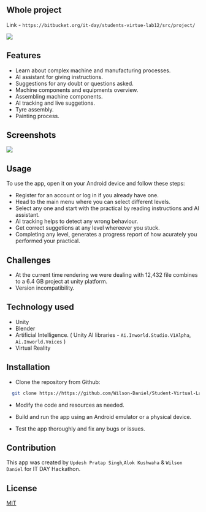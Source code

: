 ## Whole project
Link - `https://bitbucket.org/it-day/students-virtue-lab12/src/project/`

<img src="https://user-images.githubusercontent.com/77532147/226459252-d017d896-23c3-4618-8908-924d0a23b654.png">

## Features

- Learn about complex machine and manufacturing processes.
- AI assistant for giving instructions. 
- Suggestions for any doubt or questions asked.
- Machine components and equipments overview.
- Assembling machine components.
- AI tracking and live suggetions.
- Tyre assembly.
- Painting process.


## Screenshots
<img src="https://user-images.githubusercontent.com/77532147/226490600-28e25db2-3525-4196-b580-99167d543bd2.mp4">

## Usage

To use the app, open it on your Android device and follow these steps:

* Register for an account or log in if you already have one.
* Head to the main menu where you can select different levels.
* Select any one and start with the practical by reading instructions and AI assistant.
* AI tracking helps to detect any wrong behaviour.
* Get correct suggetions at any level whereever you stuck.
* Completing any level, generates a progress report of how acurately you performed your practical.

## Challenges

* At the current time rendering we were dealing with 12,432 file combines to a 6.4 GB project at unity platform.
* Version incompatibility.

## Technology used

* Unity
* Blender
* Artificial Intelligence. ( Unity AI libraries - `Ai.Inworld.Studio.V1Alpha`, `Ai.Inworld.Voices` )
* Virtual Reality


## Installation

* Clone the repository from Github:

```bash
  git clone https://https://github.com/Wilson-Daniel/Student-Virtual-Lab
```

* Modify the code and resources as needed.

- Build and run the app using an Android emulator or a physical device.

- Test the app thoroughly and fix any bugs or issues.

## Contribution

This app was created by `Updesh Pratap Singh`,`Alok Kushwaha` & `Wilson Daniel` for IT DAY Hackathon.


## License

[MIT](https://choosealicense.com/licenses/mit/)
